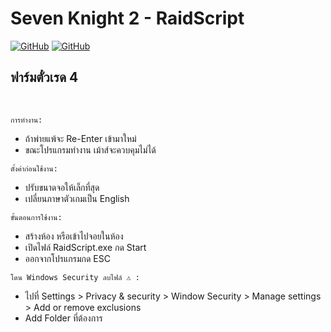 # Seven Knight 2 - RaidScript

[![GitHub](https://img.shields.io/github/downloads/02angeJuice/raid-script/total)](https://github.com/02angeJuice/raid-script/releases)
[![GitHub](https://img.shields.io/github/v/release/02angeJuice/raid-script)](https://github.com/02angeJuice/raid-script/releases)

## ฟาร์มตั๋วเรด 4

<br>

`การทำงาน:`

- ถ้าพ่ายแพ้จะ Re-Enter เข้ามาใหม่
- ขณะโปรแกรมทำงาน เม้าส์จะควบคุมไม่ได้

`ตั้งค่าก่อนใช้งาน:`

- ปรับขนาดจอให้เล็กที่สุด
- เปลี่ยนภาษาตัวเกมเป็น English

`ขั้นตอนการใช้งาน:`

- สร้างห้อง หรือเข้าไปจอยในห้อง
- เปิดไฟล์ RaidScript.exe กด Start
- ออกจากโปรแกรมกด ESC

`โดน Windows Security ลบไฟล์ ⚠️ :`

- ไปที่ Settings > Privacy & security > Window Security > Manage settings > Add or remove exclusions
- Add Folder ที่ต้องการ
